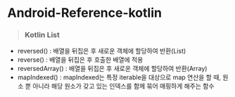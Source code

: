 # Android-Reference-kotlin
> ### Kotlin List
- reversed() : 배열을 뒤집은 후 새로운 객체에 할당하여 반환(List)
- reverse() : 배열을 뒤집은 후 호출한 배열에 적용
- reversedArray() : 배열을 뒤집은 후 새로운 객체에 할당하여 반환(Array)
- mapIndexed() : mapIndexed는 특정 iterable을 대상으로 map 연산을 할 때, 원소 뿐 아니라 해당 원소가 갖고 있는 인덱스를 함께 묶어 매핑하게 해주는 함수
